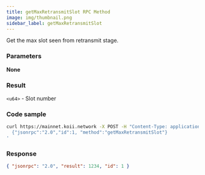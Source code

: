 ```yaml
---
title: getMaxRetransmitSlot RPC Method
image: img/thumbnail.png
sidebar_label: getMaxRetransmitSlot
---
```


Get the max slot seen from retransmit stage.

### Parameters

**None**

### Result

`<u64>` - Slot number

### Code sample

```sh
curl https://mainnet.koii.network -X POST -H "Content-Type: application/json" -d '
  {"jsonrpc":"2.0","id":1, "method":"getMaxRetransmitSlot"}
'
```


### Response

```json
{ "jsonrpc": "2.0", "result": 1234, "id": 1 }
```
